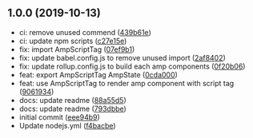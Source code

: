 ## 1.0.0 (2019-10-13)

* ci: remove unused commend ([439b61e](https://github.com/danhuang1202/amp-react-components/commit/439b61e))
* ci: update npm scripts ([c27e15e](https://github.com/danhuang1202/amp-react-components/commit/c27e15e))
* fix: import AmpScriptTag ([07ef9b1](https://github.com/danhuang1202/amp-react-components/commit/07ef9b1))
* fix: update babel.config.js to remove unused import ([2af8402](https://github.com/danhuang1202/amp-react-components/commit/2af8402))
* fix: update rollup.config.js to build each amp components ([0f20b06](https://github.com/danhuang1202/amp-react-components/commit/0f20b06))
* feat: export AmpScriptTag AmpState ([0cda000](https://github.com/danhuang1202/amp-react-components/commit/0cda000))
* feat: use AmpScriptTag to render amp component with script tag ([9061934](https://github.com/danhuang1202/amp-react-components/commit/9061934))
* docs: update readme ([88a55d5](https://github.com/danhuang1202/amp-react-components/commit/88a55d5))
* docs: update readme ([793dbbe](https://github.com/danhuang1202/amp-react-components/commit/793dbbe))
* initial commit ([eee94b9](https://github.com/danhuang1202/amp-react-components/commit/eee94b9))
* Update nodejs.yml ([f4bacbe](https://github.com/danhuang1202/amp-react-components/commit/f4bacbe))

